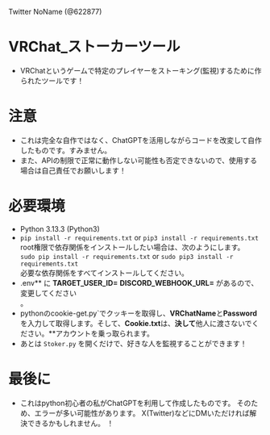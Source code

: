 Twitter NoName (@622877)


# VRChat_ストーカーツール
- VRChatというゲームで特定のプレイヤーをストーキング(監視)するために作られたツールです！

# 注意
- これは完全な自作ではなく、ChatGPTを活用しながらコードを改変して自作したものです。すみません。 
- また、APIの制限で正常に動作しない可能性も否定できないので、使用する場合は自己責任でお願いします！

# 必要環境
- Python 3.13.3 (Python3)<br/>
- `pip install -r requirements.txt` or `pip3 install -r requirements.txt`<br/> root権限で依存関係をインストールしたい場合は、次のようにします。<br/>
 `sudo pip install -r requirements.txt` or `sudo pip3 install -r requirements.txt`<br/> 必要な依存関係をすべてインストールしてください。<br/>
- .env** に **TARGET_USER_ID=** **DISCORD_WEBHOOK_URL=** があるので、変更してください<br/>。
- pythonのcookie-get.py`でクッキーを取得し、**VRChatName**と**Password**を入力して取得します。そして、**Cookie.txt**は、**決して**他人に渡さないでください。**アカウントを乗っ取られます。
- あとは `Stoker.py` を開くだけで、好きな人を監視することができます！

# 最後に
- これはpython初心者の私がChatGPTを利用して作成したものです。
そのため、エラーが多い可能性があります。
X(Twitter)などにDMいただければ解決できるかもしれません。
！
